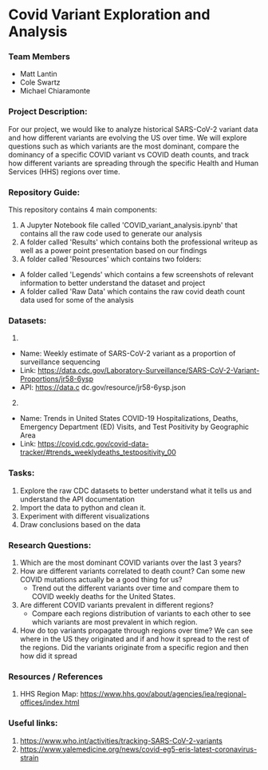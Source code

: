 # Covid Variant Exploration and Analysis

### Team Members
  - Matt Lantin
  - Cole Swartz
  - Michael Chiaramonte

### Project Description:

For our project, we would like to analyze historical SARS-CoV-2 variant data and how different variants are evolving the US over time. We will explore questions such as which variants are the most dominant, compare the dominancy of a specific COVID variant vs COVID death counts, and track how different variants are spreading through the specific Health and Human Services (HHS) regions over time.    

### Repository Guide:
This repository contains 4 main components:
  1. A Jupyter Notebook file called 'COVID_variant_analysis.ipynb' that contains all the raw code used to generate our analysis
  2. A folder called 'Results' which contains both the professional writeup as well as a power point presentation based on our findings
  3. A folder called 'Resources' which contains two folders:
  - A folder called 'Legends' which contains a few screenshots of relevant information to better understand the dataset and project
  - A folder called 'Raw Data' which contains the raw covid death count data used for some of the analysis

### Datasets: 
  1.
  - Name: Weekly estimate of SARS-CoV-2 variant as a proportion of surveillance sequencing
  - Link: https://data.cdc.gov/Laboratory-Surveillance/SARS-CoV-2-Variant-Proportions/jr58-6ysp
  - API: https://data.c
  dc.gov/resource/jr58-6ysp.json
  
  2.
  - Name: Trends in United States COVID-19 Hospitalizations, Deaths, Emergency Department (ED) Visits, and Test Positivity by Geographic Area
  - Link: https://covid.cdc.gov/covid-data-tracker/#trends_weeklydeaths_testpositivity_00


### Tasks:
1.	Explore the raw CDC datasets to better understand what it tells us and understand the API documentation
2.	Import the data to python and clean it.
3.	Experiment with different visualizations
4.	Draw conclusions based on the data

### Research Questions:
1. Which are the most dominant COVID variants over the last 3 years?
2.  How are different variants correlated to death count? Can some new COVID mutations actually be a good thing for us?
    - Trend out the different variants over time and compare them to COVID weekly deaths for the United States. 
3.	Are different COVID variants prevalent in different regions? 
    - Compare each regions distribution of variants to each other to see which variants are most prevalent in which region.
4.	How do top variants propagate through regions over time? We can see where in the US they originated and if and how it spread to the rest of the regions. Did the variants originate from a specific region and then how did it spread 

### Resources / References
1.  HHS Region Map: https://www.hhs.gov/about/agencies/iea/regional-offices/index.html

### Useful links:
1. https://www.who.int/activities/tracking-SARS-CoV-2-variants
2. https://www.yalemedicine.org/news/covid-eg5-eris-latest-coronavirus-strain



